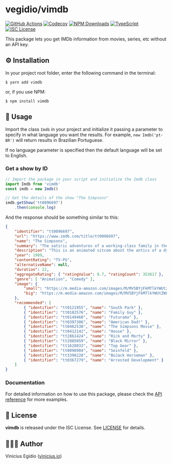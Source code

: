 # vegidio/vimdb

[![GitHub Actions](https://img.shields.io/github/workflow/status/vegidio/nodejs-vimdb/test?label=tests)](https://github.com/vegidio/nodejs-vimdb/actions)
[![Codecov](https://img.shields.io/codecov/c/github/vegidio/nodejs-vimdb)](https://codecov.io/gh/vegidio/nodejs-vimdb)
[![NPM Downloads](https://img.shields.io/npm/dt/vimdb.svg)](https://www.npmjs.com/package/vimdb)
[![TypeScript](https://img.shields.io/npm/types/vimdb.svg)](https://www.typescriptlang.org)
[![ISC License](https://img.shields.io/npm/l/vimdb?color=important)](LICENSE.txt)

This package lets you get IMDb information from movies, series, etc without an API key.

## ⚙️ Installation

In your project root folder, enter the following command in the terminal:

```
$ yarn add vimdb
```
or, if you use NPM:

```
$ npm install vimdb
```

## 🤖 Usage

Import the class `Imdb` in your project and initialize it passing a parameter to specify in what language you want the results. For example, `new Imdb('pt-BR')` will return results in Brazilian Portuguese.

If no language parameter is specified then the default language will be set to English.

### Get a show by ID

```typescript
// Import the package in your script and initialize the Imdb class
import Imdb from 'vimdb'
const imdb = new Imdb()

// Get the details of the show "The Simpsons"
imdb.getShow('tt0096697')
    .then(console.log)
```

And the response should be something similar to this:

```json
{
    "identifier": "tt0096697",
    "url": "https://www.imdb.com/title/tt0096697",
    "name": "The Simpsons",
    "summary": "The satiric adventures of a working-class family in the misfit city of Springfield.",
    "description": "This is an animated sitcom about the antics of a dysfunctional family. Homer is the oafish unhealthy beer loving father, Marge is the hardworking homemaker wife, Bart is the perpetual ten-year-old underachiever (and proud of it), Lisa is the unappreciated eight-year-old genius, and Maggie is the cute, pacifier loving silent infant.",
    "year": 1989,
    "contentRating": "TV-PG",
    "alternativeName": null,
    "duration": 22,
    "aggregateRating": { "ratingValue": 8.7, "ratingCount": 353617 },
    "genre": [ "Animation", "Comedy" ],
    "image": {
        "small": "https://m.media-amazon.com/images/M/MV5BYjFkMTlkYWUtZWFhNy00M2FmLThiOTYtYTRiYjVlZWYxNmJkXkEyXkFqcGdeQXVyNTAyODkwOQ@@._V1_UX182_CR0,0,182,268_AL_.jpg",
        "big": "https://m.media-amazon.com/images/M/MV5BYjFkMTlkYWUtZWFhNy00M2FmLThiOTYtYTRiYjVlZWYxNmJkXkEyXkFqcGdeQXVyNTAyODkwOQ@@._V1_SY1000_CR0,0,666,1000_AL_.jpg"
    },
    "recommended": [
        { "identifier": "tt0121955", "name": "South Park" },
        { "identifier": "tt0182576", "name": "Family Guy" },
        { "identifier": "tt0149460", "name": "Futurama" },
        { "identifier": "tt0397306", "name": "American Dad!" },
        { "identifier": "tt0462538", "name": "The Simpsons Movie" },
        { "identifier": "tt0412142", "name": "House" },
        { "identifier": "tt2861424", "name": "Rick and Morty" },
        { "identifier": "tt2085059", "name": "Black Mirror" },
        { "identifier": "tt1628033", "name": "Top Gear" },
        { "identifier": "tt0098904", "name": "Seinfeld" },
        { "identifier": "tt3398228", "name": "BoJack Horseman" },
        { "identifier": "tt0367279", "name": "Arrested Development" }
    ]
}
```

### Documentation

For detailed information on how to use this package, please check the [API reference](https://vegidio.github.io/nodejs-vimdb) for more examples.

## 📝 License

**vimdb** is released under the ISC License. See [LICENSE](LICENSE.txt) for details.

## 👨🏾‍💻 Author

Vinicius Egidio ([vinicius.io](http://vinicius.io))